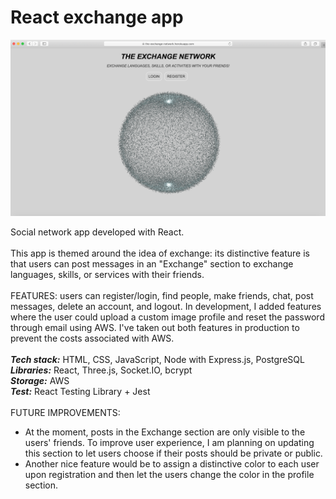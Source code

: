 # React exchange app

![screenshot](screenshot-socialnetwork.png)

Social network app developed with React. <br><br />
This app is themed around the idea of exchange: its distinctive feature is that users can post messages in an "Exchange" section to exchange languages, skills, or services with their friends.
<br /><br />
FEATURES: users can register/login, find people, make friends, chat, post messages, delete an account, and logout. In development, I added features where the user could upload a custom image profile and reset the password through
email using AWS. I've taken out both features in production to prevent the costs associated with AWS.<br> <br>
***Tech stack:*** HTML, CSS, JavaScript, Node with Express.js, PostgreSQL <br />
***Libraries:*** React, Three.js, Socket.IO, bcrypt <br />
***Storage:*** AWS <br />
***Test:*** React Testing Library + Jest
<br />
<br />
FUTURE IMPROVEMENTS: <br />

- At the moment, posts in the Exchange section are only visible to the users' friends. To improve user experience, I am planning on updating this section to let users choose if their posts should be private or public.
- Another nice feature would be to assign a distinctive color to each user upon registration and then let
  the users change the color in the profile section.
